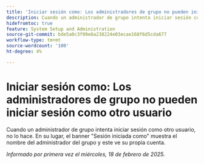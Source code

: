 ```yaml
---
title: 'Iniciar sesión como: Los administradores de grupo no pueden iniciar sesión como otro usuario'
description: Cuando un administrador de grupo intenta iniciar sesión como otro usuario, no lo hace. En su lugar, el banner Ha iniciado sesión como muestra el nombre del administrador del grupo y el administrador del grupo ve su propia cuenta.
hidefromtoc: true
feature: System Setup and Administration
source-git-commit: bde5a0c3f09e6a238224e03ecae168f6d5cda677
workflow-type: tm+mt
source-wordcount: '100'
ht-degree: 4%

---
```



# Iniciar sesión como: Los administradores de grupo no pueden iniciar sesión como otro usuario

Cuando un administrador de grupo intenta iniciar sesión como otro usuario, no lo hace. En su lugar, el banner &quot;Sesión iniciada como&quot; muestra el nombre del administrador del grupo y este ve su propia cuenta.

_Informado por primera vez el miércoles, 18 de febrero de 2025._
